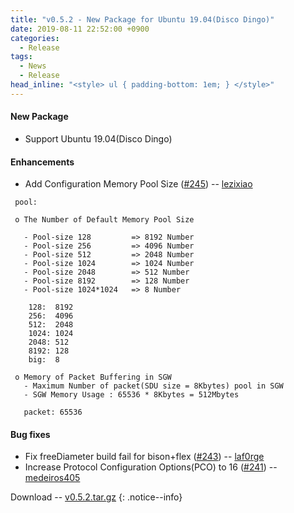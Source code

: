 ```yaml
---
title: "v0.5.2 - New Package for Ubuntu 19.04(Disco Dingo)"
date: 2019-08-11 22:52:00 +0900
categories:
  - Release
tags:
  - News
  - Release
head_inline: "<style> ul { padding-bottom: 1em; } </style>"
---
```


#### New Package
- Support Ubuntu 19.04(Disco Dingo)

#### Enhancements
- Add Configuration Memory Pool Size ([#245](https://github.com/open5gs/nextepc/issues/245)) -- [lezixiao](https://github.com/lezixiao)

```
 pool:

 o The Number of Default Memory Pool Size

   - Pool-size 128         => 8192 Number
   - Pool-size 256         => 4096 Number
   - Pool-size 512         => 2048 Number
   - Pool-size 1024        => 1024 Number
   - Pool-size 2048        => 512 Number
   - Pool-size 8192        => 128 Number
   - Pool-size 1024*1024   => 8 Number

    128:  8192
    256:  4096
    512:  2048
    1024: 1024
    2048: 512
    8192: 128
    big:  8

 o Memory of Packet Buffering in SGW
   - Maximum Number of packet(SDU size = 8Kbytes) pool in SGW 
   - SGW Memory Usage : 65536 * 8Kbytes = 512Mbytes

   packet: 65536
```

#### Bug fixes
- Fix freeDiameter build fail for bison+flex ([#243](https://github.com/open5gs/nextepc/issues/243)) -- [laf0rge](https://github.com/laf0rge)
- Increase Protocol Configuration Options(PCO) to 16 ([#241](https://github.com/open5gs/nextepc/issues/241)) -- [medeiros405](https://github.com/medeiros405)


Download -- [v0.5.2.tar.gz](https://github.com/open5gs/nextepc/archive/v0.5.2.tar.gz)
{: .notice--info}
